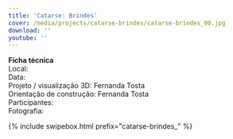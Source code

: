 ```yaml
---
title: 'Catarse: Brindes'
cover: /media/projects/catarse-brindes/catarse-brindes_00.jpg
download: ''
youtube: ''
---
```

**Ficha técnica**  
Local:  
Data:  
Projeto / visualização 3D: Fernanda Tosta  
Orientação de construção: Fernanda Tosta  
Participantes:  
Fotografia:  

{% include swipebox.html prefix="catarse-brindes_" %}
